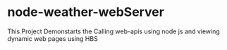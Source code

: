 # node-weather-webServer
 This Project Demonstarts the Calling web-apis using node js and viewing dynamic web pages using HBS 
